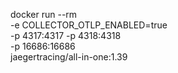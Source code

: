 docker run --rm \
  -e COLLECTOR_OTLP_ENABLED=true \
  -p 4317:4317 -p 4318:4318 \
  -p 16686:16686 \
  jaegertracing/all-in-one:1.39
